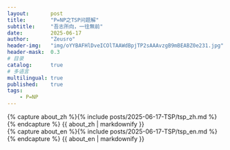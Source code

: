 ```yaml
---
layout:       post
title:        "P=NP之TSP问题解"
subtitle:     "吾志所向，一往無前"
date:         2025-06-17
author:       "Zeusro"
header-img:   "img/oYYBAFHlDveICOlTAAWdBpjTP2sAAAvzgB9mBEABZ0e231.jpg"
header-mask:  0.3
# 目录
catalog:      true
# 多语言
multilingual: true
published:    true
tags:
    - P=NP    
---
```



<!-- Chinese Version -->
<div class="zh post-container">
    {% capture about_zh %}{% include posts/2025-06-17-TSP/tsp_zh.md %}{% endcapture %}
    {{ about_zh | markdownify }}
</div>

<!-- English Version -->
<div class="en post-container">
    {% capture about_en %}{% include posts/2025-06-17-TSP/tsp_en.md %}{% endcapture %}
    {{ about_en | markdownify }}
</div>
